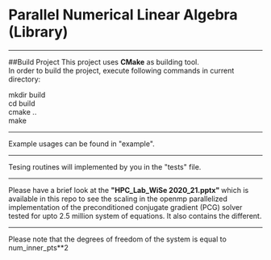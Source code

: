 # Parallel Numerical Linear Algebra (Library)

***
##Build Project
This project uses **CMake** as building tool.  
In order to build the project, execute following commands in current directory:

mkdir build  
cd build  
cmake ..  
make  

***
Example usages can be found in "example".

***
Tesing routines will implemented by you in the "tests" file.

***
Please have a brief look at the <b> "HPC_Lab_WiSe 2020_21.pptx" </b> which is available in this repo to see the scaling in the openmp parallelized implementation of the preconditioned conjugate gradient (PCG) solver tested for upto 2.5 million system of equations. It also contains the different.

***
Please note that the degrees of freedom of the system is equal to num_inner_pts**2
